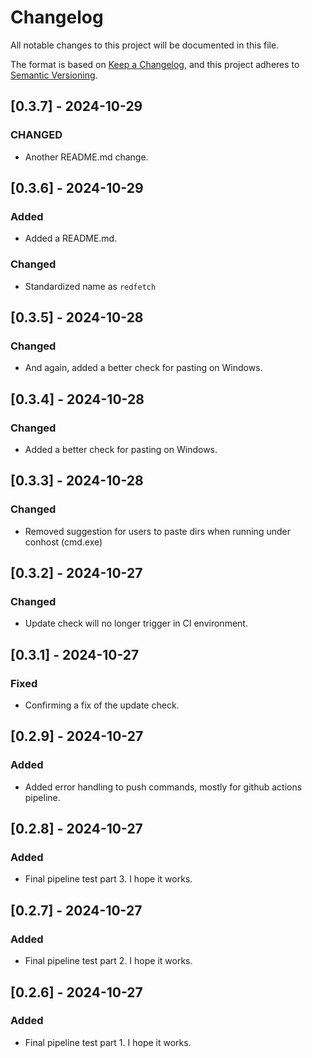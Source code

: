 # Changelog

All notable changes to this project will be documented in this file.

The format is based on [Keep a Changelog](https://keepachangelog.com/en/1.0.0/),
and this project adheres to [Semantic Versioning](https://semver.org/spec/v2.0.0.html).

## [0.3.7] - 2024-10-29

### CHANGED
- Another README.md change.

## [0.3.6] - 2024-10-29

### Added
- Added a README.md.

### Changed
- Standardized name as `redfetch`

## [0.3.5] - 2024-10-28

### Changed
- And again, added a better check for pasting on Windows.

## [0.3.4] - 2024-10-28

### Changed
- Added a better check for pasting on Windows.

## [0.3.3] - 2024-10-28

### Changed
- Removed suggestion for users to paste dirs when running under conhost (cmd.exe)

## [0.3.2] - 2024-10-27

### Changed
- Update check will no longer trigger in CI environment.

## [0.3.1] - 2024-10-27

### Fixed
- Confirming a fix of the update check.

## [0.2.9] - 2024-10-27

### Added
- Added error handling to push commands, mostly for github actions pipeline.

## [0.2.8] - 2024-10-27

### Added
- Final pipeline test part 3. I hope it works.

## [0.2.7] - 2024-10-27

### Added
- Final pipeline test part 2. I hope it works.

## [0.2.6] - 2024-10-27

### Added
- Final pipeline test part 1. I hope it works.